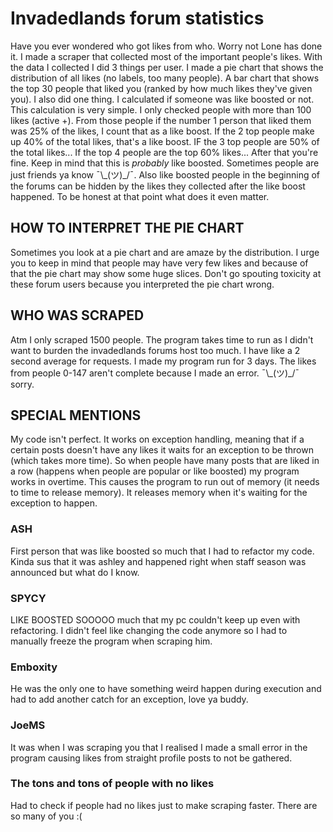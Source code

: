 # Invadedlands forum statistics
Have you ever wondered who got likes from who. Worry not Lone has done it. I made a scraper that collected most of the important people's likes. 
With the data I collected I did 3 things per user. I made a pie chart that shows the distribution of all likes (no labels, too many people). A bar chart that shows the top 30 people that liked you (ranked by how much likes they've given you). I also did one thing. I calculated if someone was like boosted or not. This calculation is very simple. I only checked people with more than 100 likes (active +). From those people if the number 1 person that liked them was 25% of the likes, I count that as a like boost. If the 2 top people make up 40% of the total likes, that's a like boost. IF the 3 top people are 50% of the total likes... If the top 4 people are the top 60% likes... After that you're fine. Keep in mind that this is *probably* like boosted. Sometimes people are just friends ya know ¯\\\_(ツ)_/¯. Also like boosted people in the beginning of the forums can be hidden by the likes they collected after the like boost happened. To be honest at that point what does it even matter.

## HOW TO INTERPRET THE PIE CHART
Sometimes you look at a pie chart and are amaze by the distribution. I urge you to keep in mind that people may have very few likes and because of that the pie chart may show some huge slices. Don't go spouting toxicity at these forum users because you interpreted the pie chart wrong.


## WHO WAS SCRAPED
Atm I only scraped 1500 people. The program takes time to run as I didn't want to burden the invadedlands forums host too much. I have like a 2 second average for requests. I made my program run for 3 days.
The likes from people 0-147 aren't complete because I made an error. ¯\\\_(ツ)_/¯ sorry.


## SPECIAL MENTIONS

My code isn't perfect. It works on exception handling, meaning that if a certain posts doesn't have any likes it waits for an exception to be thrown (which takes more time). So when people have many posts that are liked in a row (happens when people are popular or like boosted) my program works in overtime. This causes the program to run out of memory (it needs to time to release memory). It releases memory when it's waiting for the exception to happen.

### ASH

First person that was like boosted so much that I had to refactor my code. Kinda sus that it was ashley and happened right when staff season was announced but what do I know.

### SPYCY

LIKE BOOSTED SOOOOO much that my pc couldn't keep up even with refactoring. I didn't feel like changing the code anymore so I had to manually freeze the program when scraping him.

### Emboxity

He was the only one to have something weird happen during execution and had to add another catch for an exception, love ya buddy.

### JoeMS
It was when I was scraping you that I realised I made a small error in the program causing likes from straight profile posts to not be gathered. 

### The tons and tons of people with no likes

Had to check if people had no likes just to make scraping faster. There are so many of you :(
